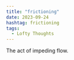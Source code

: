 ```yaml
---
title: "frictioning"
date: 2023-09-24
hashtag: frictioning
tags:
  - Lofty Thoughts
---
```

The act of impeding flow.
